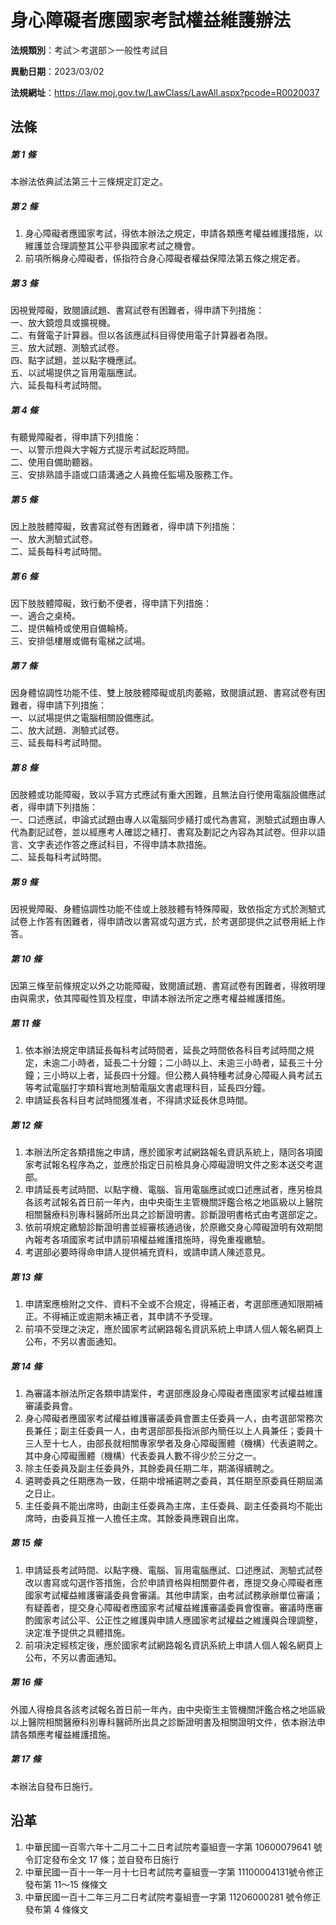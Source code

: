 # 身心障礙者應國家考試權益維護辦法




**法規類別**：考試＞考選部＞一般性考試目

**異動日期**：2023/03/02  

**法規網址**：https://law.moj.gov.tw/LawClass/LawAll.aspx?pcode=R0020037



## 法條
##### 第 1 條
本辦法依典試法第三十三條規定訂定之。

##### 第 2 條
1. 身心障礙者應國家考試，得依本辦法之規定，申請各類應考權益維護措施，以維護並合理調整其公平參與國家考試之機會。
1. 前項所稱身心障礙者，係指符合身心障礙者權益保障法第五條之規定者。

##### 第 3 條
因視覺障礙，致閱讀試題、書寫試卷有困難者，得申請下列措施：  
一、放大鏡燈具或擴視機。  
二、有聲電子計算器。但以各該應試科目得使用電子計算器者為限。  
三、放大試題、測驗式試卷。  
四、點字試題，並以點字機應試。  
五、以試場提供之盲用電腦應試。  
六、延長每科考試時間。

##### 第 4 條
有聽覺障礙者，得申請下列措施：  
一、以警示燈與大字報方式提示考試起訖時間。  
二、使用自備助聽器。  
三、安排熟諳手語或口語溝通之人員擔任監場及服務工作。

##### 第 5 條
因上肢肢體障礙，致書寫試卷有困難者，得申請下列措施：  
一、放大測驗式試卷。  
二、延長每科考試時間。

##### 第 6 條
因下肢肢體障礙，致行動不便者，得申請下列措施：  
一、適合之桌椅。  
二、提供輪椅或使用自備輪椅。  
三、安排低樓層或備有電梯之試場。

##### 第 7 條
因身體協調性功能不佳、雙上肢肢體障礙或肌肉萎縮，致閱讀試題、書寫試卷有困難者，得申請下列措施：  
一、以試場提供之電腦相關設備應試。  
二、放大試題、測驗式試卷。  
三、延長每科考試時間。

##### 第 8 條
因肢體或功能障礙，致以手寫方式應試有重大困難，且無法自行使用電腦設備應試者，得申請下列措施：  
一、口述應試，申論式試題由專人以電腦同步繕打或代為書寫，測驗式試題由專人代為劃記試卷，並以經應考人確認之繕打、書寫及劃記之內容為其試卷。但非以語言、文字表述作答之應試科目，不得申請本款措施。  
二、延長每科考試時間。

##### 第 9 條
因視覺障礙、身體協調性功能不佳或上肢肢體有特殊障礙，致依指定方式於測驗式試卷上作答有困難者，得申請改以書寫或勾選方式，於考選部提供之試卷用紙上作答。

##### 第 10 條
因第三條至前條規定以外之功能障礙，致閱讀試題、書寫試卷有困難者，得敘明理由與需求，依其障礙性質及程度，申請本辦法所定之應考權益維護措施。

##### 第 11 條
1. 依本辦法規定申請延長每科考試時間者，延長之時間依各科目考試時間之規定，未逾二小時者，延長二十分鐘；二小時以上、未逾三小時者，延長三十分鐘；三小時以上者，延長四十分鐘。但公務人員特種考試身心障礙人員考試五等考試電腦打字類科實地測驗電腦文書處理科目，延長四分鐘。
1. 申請延長各科目考試時間獲准者，不得請求延長休息時間。

##### 第 12 條
1. 本辦法所定各類措施之申請，應於國家考試網路報名資訊系統上，隨同各項國家考試報名程序為之，並應於指定日前檢具身心障礙證明文件之影本送交考選部。
1. 申請延長考試時間、以點字機、電腦、盲用電腦應試或口述應試者，應另檢具各該考試報名首日前一年內，由中央衛生主管機關評鑑合格之地區級以上醫院相關醫療科別專科醫師所出具之診斷證明書。診斷證明書格式由考選部定之。
1. 依前項規定繳驗診斷證明書並經審核通過後，於原繳交身心障礙證明有效期間內報考各項國家考試申請前項權益維護措施時，得免重複繳驗。
1. 考選部必要時得命申請人提供補充資料，或請申請人陳述意見。

##### 第 13 條
1. 申請案應檢附之文件、資料不全或不合規定，得補正者，考選部應通知限期補正。不得補正或逾期未補正者，其申請不予受理。
1. 前項不受理之決定，應於國家考試網路報名資訊系統上申請人個人報名網頁上公布，不另以書面通知。

##### 第 14 條
1. 為審議本辦法所定各類申請案件，考選部應設身心障礙者應國家考試權益維護審議委員會。
1. 身心障礙者應國家考試權益維護審議委員會置主任委員一人，由考選部常務次長兼任；副主任委員一人，由考選部部長指派部內簡任以上人員兼任；委員十三人至十七人，由部長就相關專家學者及身心障礙團體（機構）代表遴聘之。其中身心障礙團體（機構）代表委員人數不得少於三分之一。
1. 除主任委員及副主任委員外，其餘委員任期二年，期滿得續聘之。
1. 遴聘委員之任期應為一致，任期中增補遴聘之委員，其任期至原委員任期屆滿之日止。
1. 主任委員不能出席時，由副主任委員為主席，主任委員、副主任委員均不能出席時，由委員互推一人擔任主席。其餘委員應親自出席。

##### 第 15 條
1. 申請延長考試時間、以點字機、電腦、盲用電腦應試、口述應試、測驗式試卷改以書寫或勾選作答措施，合於申請資格與相關要件者，應提交身心障礙者應國家考試權益維護審議委員會審議。其他申請案，由考試試務承辦單位審議；有疑義者，提交身心障礙者應國家考試權益維護審議委員會復審。審議時應審酌國家考試公平、公正性之維護與申請人應國家考試權益之維護與合理調整，決定准予提供之具體措施。
1. 前項決定經核定後，應於國家考試網路報名資訊系統上申請人個人報名網頁上公布，不另以書面通知。

##### 第 16 條
外國人得檢具各該考試報名首日前一年內，由中央衛生主管機關評鑑合格之地區級以上醫院相關醫療科別專科醫師所出具之診斷證明書及相關證明文件，依本辦法申請各類應考權益維護措施。

##### 第 17 條
本辦法自發布日施行。

## 沿革
1. 中華民國一百零六年十二月二十二日考試院考臺組壹一字第 10600079641  號令訂定發布全文 17 條；並自發布日施行
1. 中華民國一百十一年一月十七日考試院考臺組壹一字第 11100004131號令修正發布第 11～15 條條文
1. 中華民國一百十二年三月二日考試院考臺組壹一字第 11206000281  號令修正發布第 4  條條文
